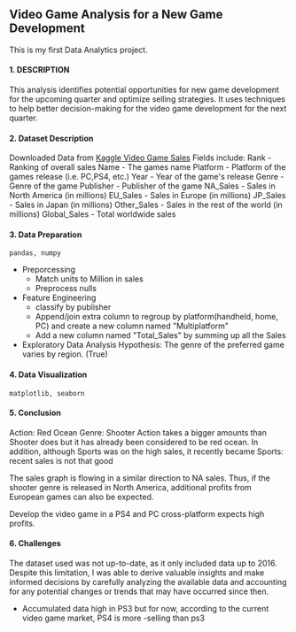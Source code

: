 ## Video Game Analysis for a New Game Development

This is my first Data Analytics project.

#### 1. DESCRIPTION
This analysis identifies potential opportunities for new game development for the upcoming quarter and optimize selling strategies. It uses techniques to help better decision-making for the video game development for the next quarter.

#### 2. Dataset Description
Downloaded Data from [Kaggle Video Game Sales](https://www.kaggle.com/datasets/gregorut/videogamesales)
Fields include:
Rank - Ranking of overall sales
Name - The games name
Platform - Platform of the games release (i.e. PC,PS4, etc.)
Year - Year of the game's release
Genre - Genre of the game
Publisher - Publisher of the game
NA_Sales - Sales in North America (in millions)
EU_Sales - Sales in Europe (in millions)
JP_Sales - Sales in Japan (in millions)
Other_Sales - Sales in the rest of the world (in millions)
Global_Sales - Total worldwide sales

#### 3. Data Preparation
```pandas, numpy```
- Preporcessing
  - Match units to Million in sales
  - Preprocess nulls 
- Feature Engineering
  - classify by publisher
  - Append/join extra column to regroup by platform(handheld, home, PC) and create a new column named "Multiplatform"
  - Add a new column named "Total_Sales" by summing up all the Sales
- Exploratory Data Analysis
Hypothesis: The genre of the preferred game varies by region. (True)

#### 4. Data Visualization
```matplotlib, seaborn```

#### 5. Conclusion
Action: Red Ocean
Genre: Shooter
Action takes a bigger amounts than Shooter does but it has already been considered to be red ocean.
In addition, although Sports was on the high sales, it recently became Sports: recent sales is not that good

The sales graph is flowing in a similar direction to NA sales. Thus, if the shooter genre is released in North America, additional profits from European games can also be expected.

Develop the video game in a PS4 and PC cross-platform expects high profits.

#### 6. Challenges
The dataset used was not up-to-date, as it only included data up to 2016. Despite this limitation, I was able to derive valuable insights and make informed decisions by carefully analyzing the available data and accounting for any potential changes or trends that may have occurred since then.
- Accumulated data high in PS3 but for now, according to the current video game market, PS4 is more -selling than ps3
